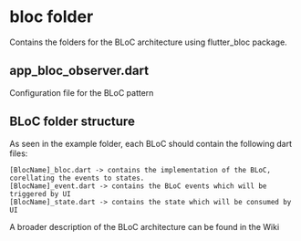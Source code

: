 # bloc folder
Contains the folders for the BLoC architecture using flutter_bloc package.

## app_bloc_observer.dart

Configuration file for the BLoC pattern

## BLoC folder structure

As seen in the example folder, each BLoC should contain the following dart files:

```script
[BlocName]_bloc.dart -> contains the implementation of the BLoC, corellating the events to states.
[BlocName]_event.dart -> contains the BLoC events which will be triggered by UI
[BlocName]_state.dart -> contains the state which will be consumed by UI
```

A broader description of the BLoC architecture can be found in the Wiki




